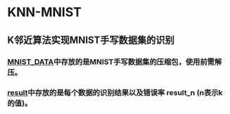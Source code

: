 # KNN-MNIST
## K邻近算法实现MNIST手写数据集的识别
### [MNIST_DATA](https://github.com/Youngphone/KNN-MNIST/tree/master/MNIST_data)中存放的是MNIST手写数据集的压缩包，使用前需解压。
### [result](https://github.com/Youngphone/KNN-MNIST/tree/master/result)中存放的是每个数据的识别结果以及错误率 result_n (n表示k的值)。
